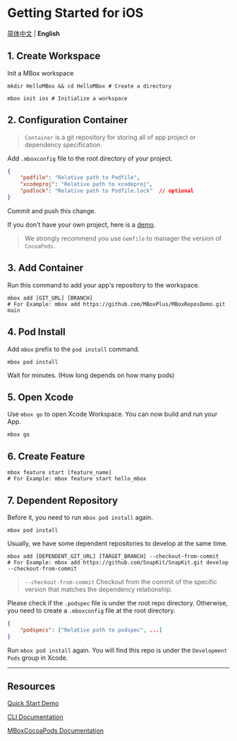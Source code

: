 # Getting Started for iOS

[简体中文](Getting-Started-iOS-cn) | **English**

## 1. Create Workspace

Init a MBox workspace

```shell
mkdir HelloMBox && cd HelloMBox # Create a directory

mbox init ios # Initialize a workspace
```

## 2. Configuration Container
> `Container` is a git repository for storing all of app project or dependency specification. 

Add `.mboxconfig` file to the root directory of your project.

```JSON
{
    "podfile": "Relative path to Podfile",
    "xcodeproj": "Relative path to xcodeproj",
    "podlock": "Relative path to Podfile.lock"  // optional
}
```

Commit and push this change.

If you don't have your own project, here is a [demo](https://github.com/MBoxPlus/MBoxReposDemo/blob/main/.mboxconfig).

> We strongly recommend you use `Gemfile` to manager the version of `CocoaPods`.

## 3. Add Container

Run this command to add your app's repository to the workspace.

```shell
mbox add [GIT_URL] [BRANCH]
# For Example: mbox add https://github.com/MBoxPlus/MBoxReposDemo.git main
```

## 4. Pod Install

Add `mbox` prefix to the `pod install` command.

```shell
mbox pod install
```

Wait for minutes. (How long depends on how many pods)

## 5. Open Xcode

Use `mbox go` to open Xcode Workspace. You can now build and run your App.

```shell
mbox go
```

## 6. Create Feature

```shell
mbox feature start [feature_name]
# For Example: mbox feature start hello_mbox
```

## 7. Dependent Repository

Before it, you need to run `mbox pod install` again.

```shell
mbox pod install
```

Usually, we have some dependent repositories to develop at the same time.

```shell
mbox add [DEPENDENT_GIT_URL] [TARGET_BRANCH] --checkout-from-commit
# For Example: mbox add https://github.com/SnapKit/SnapKit.git develop --checkout-from-commit
```

> `--checkout-from-commit` Checkout from the commit of the specific version that matches the dependency relationship.

Please check if the `.podspec` file is under the root repo directory. Otherwise, you need to create a `.mboxconfig` file at the root directory.

```JSON
{
    "podspecs": ["Relative path to podspec", ...]
}
```

Run `mbox pod install` again. You will find this repo is under the `Development Pods` group in Xcode.

---

## Resources

[Quick Start Demo](Quick-Start-Demo-iOS)

[CLI Documentation](CLI-documentation)

[MBoxCocoaPods Documentation](https://github.com/MBoxPlus/mbox-cocoapods)